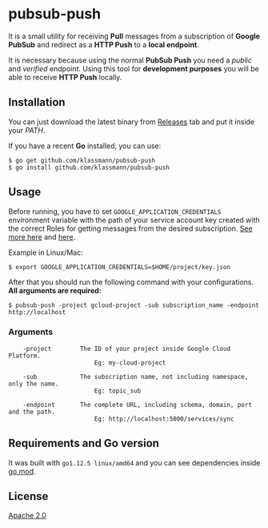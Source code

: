 # pubsub-push

It is a small utility for receiving **Pull** messages from a subscription of **Google PubSub** and redirect as a **HTTP Push** to a **local endpoint**.

It is necessary because using the normal **PubSub Push** you need a *public* and *verified* endpoint. Using this tool for **development purposes** you will be able to receive **HTTP Push** locally.


## Installation

You can just download the latest binary from [Releases](https://github.com/klassmann/pubsub-push/releases) tab and put it inside your *PATH*.

If you have a recent **Go** installed, you can use:

```
$ go get github.com/klassmann/pubsub-push
$ go install github.com/klassmann/pubsub-push
```

## Usage

Before running, you have to set `GOOGLE_APPLICATION_CREDENTIALS` environment variable with the path of your service account key created with the correct Roles for getting messages from the desired subscription. [See more here](https://cloud.google.com/pubsub/docs/access-control) and [here](https://cloud.google.com/iam/docs/service-accounts).

Example in Linux/Mac:
```
$ export GOOGLE_APPLICATION_CREDENTIALS=$HOME/project/key.json
```

After that you should run the following command with your configurations.
**All arguments are required:**
```
$ pubsub-push -project gcloud-project -sub subscription_name -endpoint http://localhost
```

### Arguments
```
    -project        The ID of your project inside Google Cloud Platform.
                        Eg: my-cloud-project
    
    -sub            The subscription name, not including namespace, only the name.
                        Eg: topic_sub
    
    -endpoint       The complete URL, including schema, domain, port and the path.
                        Eg: http://localhost:5000/services/sync
```



## Requirements and Go version

It was built with `go1.12.5 linux/amd64` and you can see dependencies inside [go.mod](go.mod).


## License
[Apache 2.0](LICENSE)